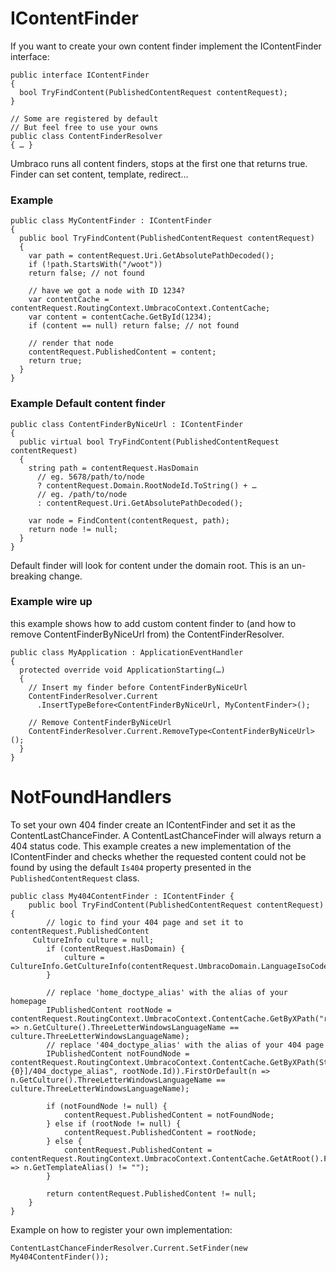 # IContentFinder

If you want to create your own content finder implement the IContentFinder interface:

	public interface IContentFinder
	{
	  bool TryFindContent(PublishedContentRequest contentRequest);
	}
	
    // Some are registered by default
	// But feel free to use your owns
	public class ContentFinderResolver
	{ … }

Umbraco runs all content finders, stops at the first one that returns true.
Finder can set content, template, redirect…

### Example 

    public class MyContentFinder : IContentFinder
    {
      public bool TryFindContent(PublishedContentRequest contentRequest)
      {
        var path = contentRequest.Uri.GetAbsolutePathDecoded();
        if (!path.StartsWith("/woot"))
        return false; // not found

        // have we got a node with ID 1234?
        var contentCache = contentRequest.RoutingContext.UmbracoContext.ContentCache;
        var content = contentCache.GetById(1234);
        if (content == null) return false; // not found

        // render that node
        contentRequest.PublishedContent = content;
        return true;
      }
    }

### Example Default content finder

    public class ContentFinderByNiceUrl : IContentFinder
    {
      public virtual bool TryFindContent(PublishedContentRequest contentRequest)
      {
        string path = contentRequest.HasDomain
          // eg. 5678/path/to/node
          ? contentRequest.Domain.RootNodeId.ToString() + …
          // eg. /path/to/node
          : contentRequest.Uri.GetAbsolutePathDecoded();
      
        var node = FindContent(contentRequest, path);
        return node != null;
      }
    }

Default finder will look for content under the domain root.
This is an un-breaking change.

### Example wire up

this example shows how to add custom content finder to (and how to remove ContentFinderByNiceUrl from) the ContentFinderResolver.

    public class MyApplication : ApplicationEventHandler
    {
      protected override void ApplicationStarting(…) 
      {
        // Insert my finder before ContentFinderByNiceUrl
        ContentFinderResolver.Current
          .InsertTypeBefore<ContentFinderByNiceUrl, MyContentFinder>();

        // Remove ContentFinderByNiceUrl
        ContentFinderResolver.Current.RemoveType<ContentFinderByNiceUrl>();
      }
    }

# NotFoundHandlers

To set your own 404 finder create an IContentFinder and set it as the ContentLastChanceFinder.
A ContentLastChanceFinder will always return a 404 status code. This example creates a new implementation of the IContentFinder and checks whether the requested content could not be found by using the default `Is404` property presented in the `PublishedContentRequest` class.

    public class My404ContentFinder : IContentFinder {
    	public bool TryFindContent(PublishedContentRequest contentRequest) {
            // logic to find your 404 page and set it to contentRequest.PublishedContent
	     CultureInfo culture = null;
            if (contentRequest.HasDomain) {
                culture = CultureInfo.GetCultureInfo(contentRequest.UmbracoDomain.LanguageIsoCode);
            }

            // replace 'home_doctype_alias' with the alias of your homepage
            IPublishedContent rootNode = contentRequest.RoutingContext.UmbracoContext.ContentCache.GetByXPath("root/home_doctype_alias").FirstOrDefault(n => n.GetCulture().ThreeLetterWindowsLanguageName == culture.ThreeLetterWindowsLanguageName);
            // replace '404_doctype_alias' with the alias of your 404 page
            IPublishedContent notFoundNode = contentRequest.RoutingContext.UmbracoContext.ContentCache.GetByXPath(String.Format("root/homeDocType[id={0}]/404_doctype_alias", rootNode.Id)).FirstOrDefault(n => n.GetCulture().ThreeLetterWindowsLanguageName == culture.ThreeLetterWindowsLanguageName);

            if (notFoundNode != null) {
                contentRequest.PublishedContent = notFoundNode;
            } else if (rootNode != null) {
                contentRequest.PublishedContent = rootNode;
            } else {
                contentRequest.PublishedContent = contentRequest.RoutingContext.UmbracoContext.ContentCache.GetAtRoot().FirstOrDefault(n => n.GetTemplateAlias() != "");
            }

            return contentRequest.PublishedContent != null;
	    }
    }
    
Example on how to register your own implementation:

    ContentLastChanceFinderResolver.Current.SetFinder(new My404ContentFinder());
